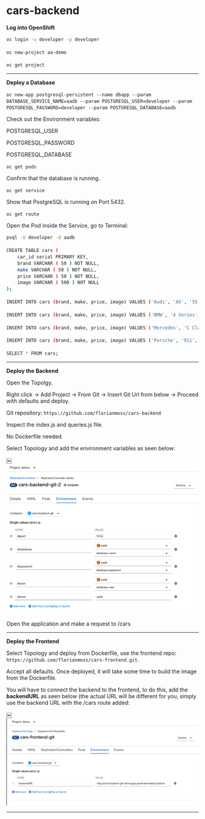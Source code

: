# cars-backend

**Log into OpenShift**
```bash
oc login -u developer -p developer

oc new-project aa-demo

oc get project
```
---------------------------

**Deploy a Database**

`oc new-app postgresql-persistent --name dbapp --param DATABASE_SERVICE_NAME=aadb --param POSTGRESQL_USER=developer --param POSTGRESQL_PASSWORD=developer --param POSTGRESQL_DATABASE=aadb`

Check out the Environment variables:

POSTGRESQL_USER

POSTGRESQL_PASSWORD

POSTGRESQL_DATABASE

`oc get pods`

Confirm that the database is running.

`oc get service`

Show that PostgreSQL is running on Port 5432.

`oc get route`

Open the Pod inside the Service, go to Terminal:
```bash
psql -U developer -d aadb 

CREATE TABLE cars (
	car_id serial PRIMARY KEY,
	brand VARCHAR ( 50 ) NOT NULL,
	make VARCHAR ( 50 ) NOT NULL,
	price VARCHAR ( 50 ) NOT NULL,
	image VARCHAR ( 500 ) NOT NULL
);

INSERT INTO cars (brand, make, price, image) VALUES ('Audi', 'A5', '55.000', 'https://motoringmatters.ie/wp-content/uploads/2019/09/audi-a5_03.jpg');

INSERT INTO cars (brand, make, price, image) VALUES ('BMW', '4 Series', '58.000', 'https://cdn1.buyacar.co.uk/sites/buyacar/files/bmw-4-series-1.jpg');

INSERT INTO cars (brand, make, price, image) VALUES ('Mercedes', 'C Class', '65.000', 'https://carwow-uk-wp-0.imgix.net/mercedes-c-class-revealed-front-1.jpg?auto=format&cs=tinysrgb&fit=clip&ixlib=rb-1.1.0&q=60&w=750');

INSERT INTO cars (brand, make, price, image) VALUES ('Porsche', '911', '150.000', 'https://cdn.motor1.com/images/mgl/nr6Jx/s1/porsche-911-carrera-992-2019.jpg');

SELECT * FROM cars;
```

---------------------------

**Deploy the Backend**

Open the Topolgy.

Right click -> Add Project -> From Git -> Insert Git Url from below ->  Proceed with defaults and deploy.

Git repository: `https://github.com/florianmoss/cars-backend`

Inspect the index.js and queries.js file.

No Dockerfile needed.

Select Topology and add the environment variables as seen below:

￼![Cars Backend](image.png)

Open the application and make a request to /cars

---------------------------

**Deploy the Frontend**

Select Topology and deploy from Dockerfile, use the frontend repo: `https://github.com/florianmoss/cars-frontend.git`.

Accept all defaults. Once deployed, it will take some time to build the image from the Dockerfile. 

You will have to connect the backend to the frontend, to do this, add the **backendURL** as seen below (the actual URL will be different for you, simply use the backend URL with the /cars route added:

￼![Cars Frontend](image2.png)

---------------------------

